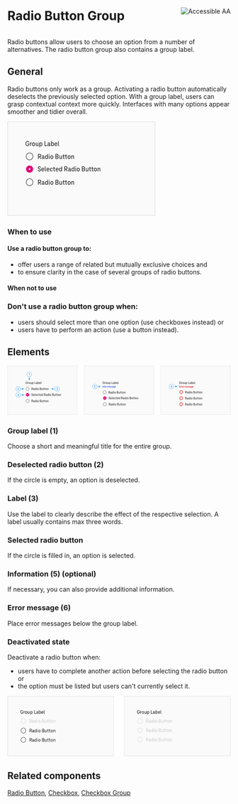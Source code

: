 <div style="display: inline-flex; align-items: center; justify-content: space-between; width: 100%;">
    <h1>Radio Button Group</h1>
    <img src="assets/tag-aa.svg" alt="Accessible AA" />
</div>

Radio buttons allow users to choose an option from a number of
alternatives. The radio button group also contains a group label.

## General

Radio buttons only work as a group. Activating a radio button
automatically deselects the previously selected option. With a group
label, users can grasp contextual context more quickly. Interfaces with
many options appear smoother and tidier overall.

![Radio Button Group](./img/Radio_Button_Group.png)

### When to use

#### Use a radio button group to:

- offer users a range of related but mutually exclusive choices and
- to ensure clarity in the case of several groups of radio buttons.

#### When not to use

### Don\'t use a radio button group when:

- users should select more than one option (use checkboxes instead) or
- users have to perform an action (use a button instead).

## Elements

![Elements of Radio Button Group](./img/Radio_Button_Group_Elements.png)

### Group label (1)

Choose a short and meaningful title for the entire group.

### Deselected radio button (2)

If the circle is empty, an option is deselected.

### Label (3)

Use the label to clearly describe the effect of the respective selection. A label usually contains max three words.

### Selected radio button

If the circle is filled in, an option is selected.

### Information (5) (optional)

If necessary, you can also provide additional information.

### Error message (6)

Place error messages below the group label.

### Deactivated state

Deactivate a radio button when:

- users have to complete another action before selecting the radio
    button or
- the option must be listed but users can\'t currently select it.

![Disabled Radio Button Group](./img/Radio_Button_Group_Disabled.png)

## Related components

[Radio Button](?path=/usage/components-radio-button), [Checkbox](?path=/usage/components-checkbox), [Checkbox Group](?path=/usage/components-checkbox-group)

